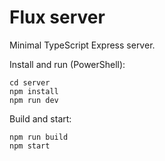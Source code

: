 # Flux server

Minimal TypeScript Express server.

Install and run (PowerShell):

```
cd server
npm install
npm run dev
```

Build and start:

```
npm run build
npm start
```
